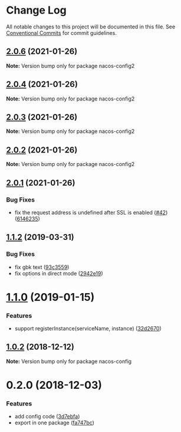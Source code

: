 # Change Log

All notable changes to this project will be documented in this file.
See [Conventional Commits](https://conventionalcommits.org) for commit guidelines.

## [2.0.6](https://github.com/Hquestion/nacos-sdk-nodejs/compare/v2.0.4...v2.0.6) (2021-01-26)

**Note:** Version bump only for package nacos-config2





## [2.0.4](https://github.com/Hquestion/nacos-sdk-nodejs/compare/v2.0.1...v2.0.4) (2021-01-26)

**Note:** Version bump only for package nacos-config2





## [2.0.3](https://github.com/Hquestion/nacos-sdk-nodejs/compare/v2.0.1...v2.0.3) (2021-01-26)

**Note:** Version bump only for package nacos-config2





## [2.0.2](https://github.com/Hquestion/nacos-sdk-nodejs/compare/v2.0.1...v2.0.2) (2021-01-26)

**Note:** Version bump only for package nacos-config2





## [2.0.1](https://github.com/nacos-group/nacos-sdk-nodejs/compare/v2.0.0...v2.0.1) (2021-01-26)


### Bug Fixes

* fix the request address is undefined after SSL is enabled ([#42](https://github.com/nacos-group/nacos-sdk-nodejs/issues/42)) ([6146235](https://github.com/nacos-group/nacos-sdk-nodejs/commit/614623577baa510fefc575f875e2ff3076f8a781))





## [1.1.2](https://github.com/nacos-group/nacos-sdk-nodejs/compare/v1.1.1...v1.1.2) (2019-03-31)


### Bug Fixes

* fix gbk text ([93c3559](https://github.com/nacos-group/nacos-sdk-nodejs/commit/93c3559))
* fix options in direct mode ([2942e19](https://github.com/nacos-group/nacos-sdk-nodejs/commit/2942e19))





# [1.1.0](https://github.com/nacos-group/nacos-sdk-nodejs/compare/v1.0.2...v1.1.0) (2019-01-15)


### Features

* support registerInstance(serviceName, instance) ([32d2670](https://github.com/nacos-group/nacos-sdk-nodejs/commit/32d2670))





## [1.0.2](https://github.com/nacos-group/nacos-sdk-nodejs/compare/v1.0.1...v1.0.2) (2018-12-12)

**Note:** Version bump only for package nacos-config





# 0.2.0 (2018-12-03)


### Features

* add config code ([3d7ebfa](https://github.com/nacos-group/nacos-sdk-nodejs/commit/3d7ebfa))
* export in one package ([fa747bc](https://github.com/nacos-group/nacos-sdk-nodejs/commit/fa747bc))
